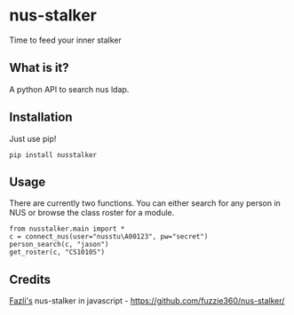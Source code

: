 # nus-stalker
Time to feed your inner stalker

## What is it?
A python API to search nus ldap.

## Installation
Just use pip!

    pip install nusstalker

## Usage
There are currently two functions. You can either search for any person in NUS or
browse the class roster for a module.

    from nusstalker.main import *
    c = connect_nus(user="nusstu\A00123", pw="secret")
    person_search(c, "jason")
    get_roster(c, "CS1010S")

## Credits
[Fazli's](http://github.com/fuzzie360) nus-stalker in javascript - https://github.com/fuzzie360/nus-stalker/
